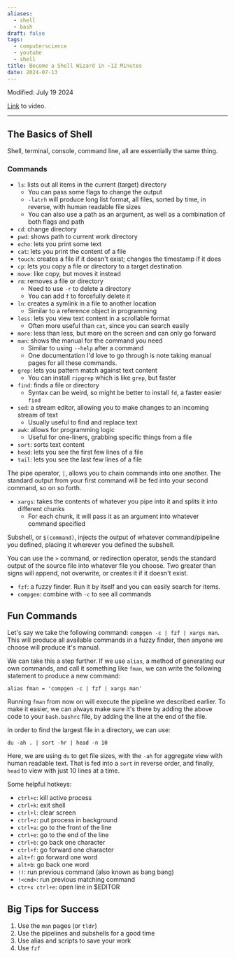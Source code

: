 ```yaml
---
aliases:
  - shell
  - bash
draft: false
tags:
  - computerscience
  - youtube
  - shell
title: Become a Shell Wizard in ~12 Minutes
date: 2024-07-13
---
```

Modified: July 19 2024 

[Link](https://www.y/woutube.comatch?v=IYZDIhfAUM0&list=PLU-P2PlzpIf3EpWfxk-Mu_ZVJVS5Wb-_e&index=22) to video.

-------------------------------------------------------------------------------
## **The Basics of Shell** 

Shell, terminal, console, command line, all are essentially the same thing.

### **Commands**

- `ls`: lists out all items in the current (target) directory
	- You can pass some flags to change the output
	- `-latrh` will produce long list format, all files, sorted by time, in reverse, with human readable file sizes
	- You can also use a path as an argument, as well as a combination of both flags and path
- `cd`: change directory
- `pwd`: shows path to current work directory
- `echo`: lets you print some text
- `cat`: lets you print the content of a file
- `touch`: creates a file if it doesn't exist; changes the timestamp if it does
- `cp`: lets you copy a file or directory to a target destination
- `move`: like copy, but moves it instead
- `rm`: removes a file or directory
	- Need to use `-r` to delete a directory
	- You can add `f` to forcefully delete it
- `ln`: creates a symlink in a file to another location
	- Similar to a reference object in programming
- `less`: lets you view text content in a scrollable format
	- Often more useful than `cat`, since you can search easily
- `more`: less than less, but more on the screen and can only go forward
- `man`: shows the manual for the command you need
	- Similar to using `--help` after a command
	- One documentation I'd love to go through is note taking manual pages for all these commands.
- `grep`: lets you pattern match against text content
	- You can install `ripgrep` which is like `grep`, but faster
- `find`: finds a file or directory 
	- Syntax can be weird, so might be better to install `fd`, a faster easier `find`
- `sed`: a stream editor, allowing you to make changes to an incoming stream of text
	- Usually useful to find and replace text
- `awk`: allows for programming logic
	- Useful for one-liners, grabbing specific things from a file
- `sort`: sorts text content
- `head`: lets you see the first few lines of a file
- `tail`: lets you see the last few lines of a file

The pipe operator, `|`, allows you to chain commands into one another. The standard output from your first command will be fed into your second command, so on so forth.

 - `xargs`: takes the contents of whatever you pipe into it and splits it into different chunks
	 - For each chunk, it will pass it as an argument into whatever command specified

Subshell, or `$(command)`, injects the output of whatever command/pipeline you defined, placing it wherever you defined the subshell.

You can use the `>` command, or redirection operator, sends the standard output of the source file into whatever file you choose. Two greater than signs will append, not overwrite, or creates it if it doesn't exist.

 - `fzf`: a fuzzy finder. Run it by itself and you can easily search for items.
 - `compgen`: combine with `-c` to see all commands


## **Fun Commands**

Let's say we take the following command: `compgen -c | fzf | xargs man`. This will produce all available commands in a fuzzy finder, then anyone we choose will produce it's manual.  

We can take this a step further. If we use `alias`, a method of generating our own commands, and call it something like `fman`, we can write the following statement to produce a new command:

```
alias fman = 'compgen -c | fzf | xargs man'
```

Running `fman` from now on will execute the pipeline we described earlier. To make it easier, we can always make sure it's there by adding the above code to your `bash.bashrc` file, by adding the line at the end of the file.

In order to find the largest file in a directory, we can use:

```
du -ah . | sort -hr | head -n 10
```

Here, we are using `du` to get file sizes, with the `-ah` for aggregate view with human readable text. That is fed into a `sort` in reverse order, and finally, `head` to view with just 10 lines at a time.


Some helpful hotkeys:
- `ctrl+c`: kill active process
- `ctrl+k`: exit shell
- `ctrl+l`: clear screen
- `ctrl+z`: put process in background
- `ctrl+a`: go to the front of the line
- `ctrl+e`: go to the end of the line
- `ctrl+b`: go back one character
- `ctrl+f`: go forward one character
- `alt+f`: go forward one word
- `alt+b`: go back one word
- `!!`: run previous command (also known as bang bang)
- `!<cmd>`: run previous matching command
- `ctr+x ctrl+e`: open line in $EDITOR

## **Big Tips for Success**
1. Use the `man` pages (or `tldr`)
2. Use the pipelines and subshells for a good time
3. Use alias and scripts to save your work
4. Use `fzf`
